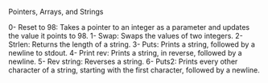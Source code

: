 Pointers, Arrays, and Strings

0- Reset to 98: Takes a pointer to an integer as a parameter and updates the value it points to 98.
1- Swap: Swaps the values of two integers.
2- Strlen: Returns the length of a string.
3- Puts: Prints a string, followed by a newline to stdout.
4- Print rev: Prints a string, in reverse, followed by a newline.
5- Rev string: Reverses a string.
6- Puts2: Prints every other character of a string, starting with the first character, followed by a newline.
